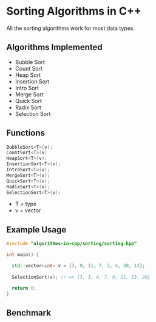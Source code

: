 # Sorting Algorithms in C++

All the sorting algorithms work for most data types.

## Algorithms Implemented

- Bubble Sort
- Count Sort
- Heap Sort
- Insertion Sort
- Intro Sort
- Merge Sort
- Quick Sort
- Radix Sort
- Selection Sort

## Functions

```cpp
BubbleSort<T>(v);
CountSort<T>(v)
HeapSort<T>(v);
InsertionSort<T>(v);
IntroSort<T>(v);
MergeSort<T>(v);
QuickSort<T>(v);
RadixSort<T>(v);
SelectionSort<T>(v);
```

- T = type
- v = vector

## Example Usage

```cpp
#include "algorithms-in-cpp/sorting/sorting.hpp"

int main() {

  std::vector<int> v = {3, 9, 11, 7, 3, 4, 20, 13};
  
  SelectionSort(v); // => {3, 3, 4, 7, 9, 11, 13, 20}

  return 0;
}
```

## Benchmark
